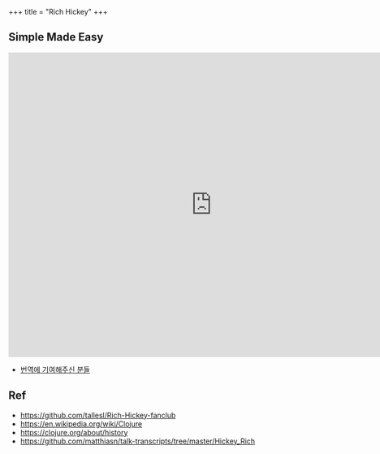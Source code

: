 +++
title = "Rich Hickey"
+++


## Simple Made Easy

<iframe width="800" height="600" src="https://www.youtube.com/embed/SxdOUGdseq4?si=icJ7pIWLsPltmvKh?hl=ko&persist_hl=1" title="YouTube video player" frameborder="0" allow="accelerometer; autoplay; clipboard-write; encrypted-media; gyroscope; picture-in-picture; web-share" allowfullscreen></iframe>

- [번역에 기여해주신 분들](https://www.linkedin.com/feed/update/urn:li:activity:6993390345950486528)
 
## Ref

- <https://github.com/tallesl/Rich-Hickey-fanclub>
- <https://en.wikipedia.org/wiki/Clojure>
- <https://clojure.org/about/history>
- <https://github.com/matthiasn/talk-transcripts/tree/master/Hickey_Rich>
